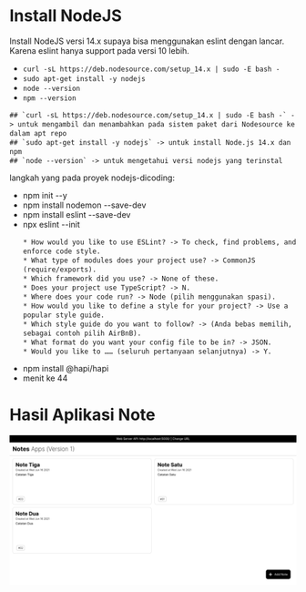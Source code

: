 # Install NodeJS
Install NodeJS versi 14.x supaya bisa menggunakan eslint dengan lancar. Karena eslint hanya support pada versi 10 lebih.
* `curl -sL https://deb.nodesource.com/setup_14.x | sudo -E bash -`
* `sudo apt-get install -y nodejs`
* `node --version`
* `npm --version`
```
## `curl -sL https://deb.nodesource.com/setup_14.x | sudo -E bash -` -> untuk mengambil dan menambahkan pada sistem paket dari Nodesource ke dalam apt repo
## `sudo apt-get install -y nodejs` -> untuk install Node.js 14.x dan npm
## `node --version` -> untuk mengetahui versi nodejs yang terinstal
```

langkah yang pada proyek nodejs-dicoding:
- npm init --y
- npm install nodemon --save-dev
- npm install eslint --save-dev
- npx eslint --init
    ```
    * How would you like to use ESLint? -> To check, find problems, and enforce code style.
    * What type of modules does your project use? -> CommonJS (require/exports).
    * Which framework did you use? -> None of these. 
    * Does your project use TypeScript? -> N.
    * Where does your code run? -> Node (pilih menggunakan spasi).
    * How would you like to define a style for your project? -> Use a popular style guide.
    * Which style guide do you want to follow? -> (Anda bebas memilih, sebagai contoh pilih AirBnB).
    * What format do you want your config file to be in? -> JSON.
    * Would you like to …… (seluruh pertanyaan selanjutnya) -> Y.
    ```
- npm install @hapi/hapi
- menit ke 44

# Hasil Aplikasi Note
![note-app](https://github.com/davidwah/kelas-dicoding/blob/main/membuat_aplikasi_backend_pemula/notes-app-back-end/src/Note-Apps.png)
